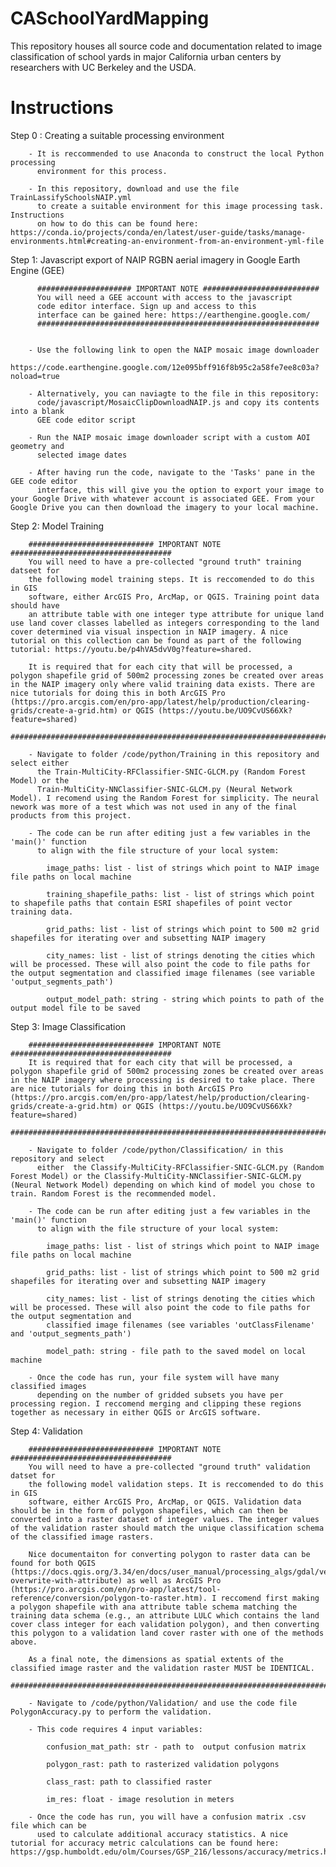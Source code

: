 # CASchoolYardMapping
This repository houses all source code and documentation related to image classification of school yards in major California urban centers by researchers with UC Berkeley and the USDA.

# Instructions

Step 0 : Creating a suitable processing environment

        - It is reccommended to use Anaconda to construct the local Python processing
          environment for this process.

        - In this repository, download and use the file TrainLassifySchoolsNAIP.yml 
          to create a suitable environment for this image processing task. Instructions
          on how to do this can be found here: https://conda.io/projects/conda/en/latest/user-guide/tasks/manage-environments.html#creating-an-environment-from-an-environment-yml-file

Step 1: Javascript export of NAIP RGBN aerial imagery in Google Earth Engine (GEE)

          ##################### IMPORTANT NOTE ##########################
          You will need a GEE account with access to the javascript
          code editor interface. Sign up and access to this
          interface can be gained here: https://earthengine.google.com/
          ###############################################################


        - Use the following link to open the NAIP mosaic image downloader
          https://code.earthengine.google.com/12e095bff916f8b95c2a58fe7ee8c03a?noload=true

        - Alternatively, you can naviagte to the file in this repository: 
          code/javascript/MosaicClipDownloadNAIP.js and copy its contents into a blank
          GEE code editor script

        - Run the NAIP mosaic image downloader script with a custom AOI geometry and 
          selected image dates

        - After having run the code, navigate to the 'Tasks' pane in the GEE code editor 
          interface, this will give you the option to export your image to your Google Drive with whatever account is associated GEE. From your Google Drive you can then download the imagery to your local machine.

Step 2: Model Training

        ############################ IMPORTANT NOTE ####################################
        You will need to have a pre-collected "ground truth" training datseet for
        the following model training steps. It is reccomended to do this in GIS 
        software, either ArcGIS Pro, ArcMap, or QGIS. Training point data should have 
        an attribute table with one integer type attribute for unique land use land cover classes labelled as integers corresponding to the land cover determined via visual inspection in NAIP imagery. A nice tutorial on this collection can be found as part of the following tutorial: https://youtu.be/p4hVA5dvV0g?feature=shared.

        It is required that for each city that will be processed, a polygon shapefile grid of 500m2 processing zones be created over areas in the NAIP imagery only where valid training data exists. There are nice tutorials for doing this in both ArcGIS Pro (https://pro.arcgis.com/en/pro-app/latest/help/production/clearing-grids/create-a-grid.htm) or QGIS (https://youtu.be/UO9CvUS66Xk?feature=shared)
        ##################################################################################
        
        - Navigate to folder /code/python/Training in this repository and select either  
          the Train-MultiCity-RFClassifier-SNIC-GLCM.py (Random Forest Model) or the 
          Train-MultiCity-NNClassifier-SNIC-GLCM.py (Neural Network Model). I recomend using the Random Forest for simplicity. The neural nework was more of a test which was not used in any of the final products from this project.

        - The code can be run after editing just a few variables in the 'main()' function 
          to align with the file structure of your local system:

            image_paths: list - list of strings which point to NAIP image file paths on local machine

            training_shapefile_paths: list - list of strings which point to shapefile paths that contain ESRI shapefiles of point vector training data.
                
            grid_paths: list - list of strings which point to 500 m2 grid shapefiles for iterating over and subsetting NAIP imagery

            city_names: list - list of strings denoting the cities which will be processed. These will also point the code to file paths for the output segmentation and classified image filenames (see variable 'output_segments_path')

            output_model_path: string - string which points to path of the output model file to be saved

Step 3: Image Classification

        ############################ IMPORTANT NOTE ####################################
        It is required that for each city that will be processed, a polygon shapefile grid of 500m2 processing zones be created over areas in the NAIP imagery where processing is desired to take place. There are nice tutorials for doing this in both ArcGIS Pro (https://pro.arcgis.com/en/pro-app/latest/help/production/clearing-grids/create-a-grid.htm) or QGIS (https://youtu.be/UO9CvUS66Xk?feature=shared)
        ##################################################################################
        
        - Navigate to folder /code/python/Classification/ in this repository and select 
          either  the Classify-MultiCity-RFClassifier-SNIC-GLCM.py (Random Forest Model) or the Classify-MultiCity-NNClassifier-SNIC-GLCM.py (Neural Network Model) depending on which kind of model you chose to train. Random Forest is the recommended model.

        - The code can be run after editing just a few variables in the 'main()' function 
          to align with the file structure of your local system:

            image_paths: list - list of strings which point to NAIP image file paths on local machine
        
            grid_paths: list - list of strings which point to 500 m2 grid shapefiles for iterating over and subsetting NAIP imagery

            city_names: list - list of strings denoting the cities which will be processed. These will also point the code to file paths for the output segmentation and 
            classified image filenames (see variables 'outClassFilename' and 'output_segments_path')

            model_path: string - file path to the saved model on local machine

        - Once the code has run, your file system will have many classified images 
          depending on the number of gridded subsets you have per processing region. I reccomend merging and clipping these regions together as necessary in either QGIS or ArcGIS software.


Step 4: Validation

        ############################ IMPORTANT NOTE ####################################
        You will need to have a pre-collected "ground truth" validation datset for
        the following model validation steps. It is reccomended to do this in GIS 
        software, either ArcGIS Pro, ArcMap, or QGIS. Validation data should be in the form of polygon shapefiles, which can then be converted into a raster dataset of integer values. The integer values of the validation raster should match the unique classification schema of the classified image rasters. 
        
        Nice documentaiton for converting polygon to raster data can be found for both QGIS (https://docs.qgis.org/3.34/en/docs/user_manual/processing_algs/gdal/vectorconversion.html#rasterize-overwrite-with-attribute) as well as ArcGIS Pro (https://pro.arcgis.com/en/pro-app/latest/tool-reference/conversion/polygon-to-raster.htm). I reccomend first making a polygon shapefile with ana attribute table schema matching the training data schema (e.g., an attribute LULC which contains the land cover class integer for each validation polygon), and then converting this polygon to a validation land cover raster with one of the methods above. 

        As a final note, the dimensions as spatial extents of the classified image raster and the validation raster MUST be IDENTICAL.
        ##################################################################################

        - Navigate to /code/python/Validation/ and use the code file PolygonAccuracy.py to perform the validation. 

        - This code requires 4 input variables:

            confusion_mat_path: str - path to  output confusion matrix
        
            polygon_rast: path to rasterized validation polygons
        
            class_rast: path to classified raster
        
            im_res: float - image resolution in meters
        
        - Once the code has run, you will have a confusion matrix .csv file which can be 
          used to calculate additional accuracy statistics. A nice tutorial for accuracy metric calculations can be found here: https://gsp.humboldt.edu/olm/Courses/GSP_216/lessons/accuracy/metrics.html


